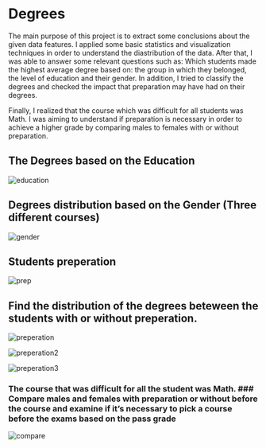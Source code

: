 # Degrees
The main purpose of this project is to extract some conclusions about the given data features. I applied some basic statistics and visualization techniques in order to understand the diastribution of the data. After that, I was able to answer some relevant questions such as: Which students made the highest average degree based on: the group in which they belonged, the level of education and their gender. In addition, I tried to classify the degrees and checked the impact that preparation may have had on their degrees.

Finally, I realized that the course which was difficult for all students was Math.  I was aiming to understand if preparation is necessary in order to achieve a higher grade by comparing males to females with or without preparation.

## The Degrees based on the Education

![education](https://user-images.githubusercontent.com/66875726/90022026-aa745580-dcba-11ea-81de-20f30e383617.png)

## Degrees distribution based on the Gender (Three different courses) 

![gender](https://user-images.githubusercontent.com/66875726/90022448-35555000-dcbb-11ea-882e-3458063d0911.png)

## Students preperation

![prep](https://user-images.githubusercontent.com/66875726/90022958-d0e6c080-dcbb-11ea-8504-9e9e35926147.png)

## Find the distribution of the degrees beteween the students with or without preperation.

![preperation](https://user-images.githubusercontent.com/66875726/90023236-2ae78600-dcbc-11ea-9fea-40e42989a4cf.png)

![preperation2](https://user-images.githubusercontent.com/66875726/90023740-c0831580-dcbc-11ea-8638-51cef667360b.png)

![preperation3](https://user-images.githubusercontent.com/66875726/90023935-f9bb8580-dcbc-11ea-8800-624046f538c2.png)

### The course that was difficult for all the student was Math. ### Compare males and females with preparation or without before the course and examine if it’s necessary to pick a course before the exams based on the pass grade

![compare](https://user-images.githubusercontent.com/66875726/90024420-82d2bc80-dcbd-11ea-8860-d0c9a7b0f3f8.png)

